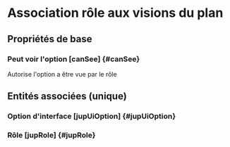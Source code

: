 # Association rôle aux visions du plan
<!--- THIS FILE IS GENERATED PLEASE DO NOT EDIT IT DIRECTLY --->



## Propriétés de base

### Peut voir l'option [canSee] {#canSee}
        
Autorise l'option a être vue par le rôle

## Entités associées (unique)

### Option d'interface [jupUiOption] {#jupUiOption}
        

### Rôle [jupRole] {#jupRole}
        





